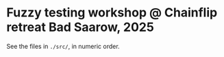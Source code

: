 # Fuzzy testing workshop @ Chainflip retreat Bad Saarow, 2025

See the files in `./src/`, in numeric order.